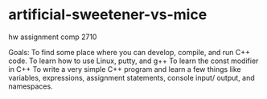 # artificial-sweetener-vs-mice
hw assignment comp 2710

Goals:
To find some place where you can develop, compile, and run C++ code.
To learn how to use Linux, putty, and g++
To learn the const modifier in C++
To write a very simple C++ program and learn a few things like variables, expressions, assignment statements, console input/ output, and namespaces.
